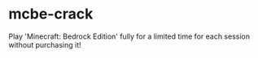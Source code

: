 # mcbe-crack
Play 'Minecraft: Bedrock Edition' fully for a limited time for each session without purchasing it!
